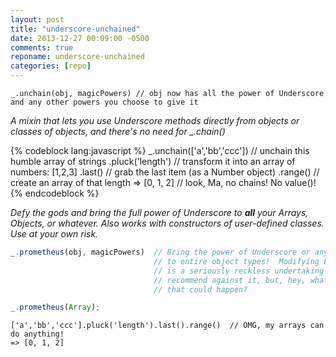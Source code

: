 ```yaml
---
layout: post
title: "underscore-unchained"
date: 2013-12-27 00:09:00 -0500
comments: true
reponame: underscore-unchained
categories: [repo]
---
```


    _.unchain(obj, magicPowers) // obj now has all the power of Underscore and any other powers you choose to give it

*A mixin that lets you use Underscore methods directly from objects or classes of objects, and there's no need for _.chain()*


{% codeblock lang:javascript %}
    _.unchain(['a','bb','ccc']) // unchain this humble array of strings
        .pluck('length')        // transform it into an array of numbers: [1,2,3]
        .last()                 // grab the last item (as a Number object)
        .range()                // create an array of that length
    => [0, 1, 2]                // look, Ma, no chains! No value()!
{% endcodeblock %}


*Defy the gods and bring the full power of Underscore to __all__ your Arrays, Objects, or whatever.
Also works with constructors of user-defined classes. Use at your own risk.*

``` javascript blah
_.prometheus(obj, magicPowers)  // Bring the power of Underscore or anything else 
                                // to entire object types!  Modifying built in types 
                                // is a seriously reckless undertaking and I totally 
                                // recommend against it, but, hey, what's the worst 
                                // that could happen?

_.prometheus(Array);
```

    ['a','bb','ccc'].pluck('length').last().range()  // OMG, my arrays can do anything!
    => [0, 1, 2]

